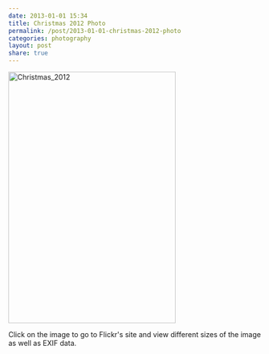 ```yaml
---
date: 2013-01-01 15:34
title: Christmas 2012 Photo
permalink: /post/2013-01-01-christmas-2012-photo
categories: photography
layout: post
share: true
---
```


<a href="http://www.flickr.com/photos/91731286@N05/8333867996/" title="Christmas_2012 by Simon G.A. Wolf, on Flickr"><img src="http://farm9.staticflickr.com/8363/8333867996_b912e68b7c.jpg" width="333" height="500" alt="Christmas_2012"></a>

Click on the image to go to Flickr's site and view different sizes of the image as well as EXIF data.
